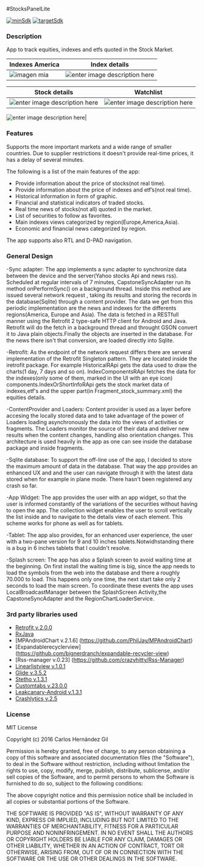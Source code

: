 
#StocksPanelLite

 [![minSdk](https://img.shields.io/badge/minSDK-16%2B-green.svg?style=flat)](https://android-arsenal.com/api?level=16#)
 [![targetSdk](https://img.shields.io/badge/targetSDK-25-orange.svg?style=flat)](http://source.android.com/source/build-numbers.html)


### Description

App to track equities, indexes and etfs quoted in the Stock Market.

|  Indexes America        | Index details 
| ------------- | ------------- 
| ![imagen mia](https://raw.githubusercontent.com/cahergil/shareablefotos/master/spl/america.png)  | ![enter image description here](https://raw.githubusercontent.com/cahergil/shareablefotos/master/spl/index_nikkei.png) 

|  Stock details        | Watchlist |
| ------------- | ------------- |
|![enter image description here](https://raw.githubusercontent.com/cahergil/shareablefotos/master/spl/goog_details.png)|![enter image description here](https://raw.githubusercontent.com/cahergil/shareablefotos/master/spl/watchlist.png)|


![enter image description here](https://raw.githubusercontent.com/cahergil/shareablefotos/master/spl/settings.png)|

### Features

Supports the more important markets and a  wide range of smaller countries. Due to supplier restrictions it doesn't provide real-time prices, it has a delay of several minutes.

The following is a list of the main features of the app:

- Provide information about the price of stocks(not real time).
- Provide information about the price of indexes and etf’s(not real time).
- Historical information in form of graphic.
- Financial and statistical indicators of traded stocks.
- Real time news of stocks(not all) quoted in the market.
- List of securities to follow as favorites.
- Main indexes views categorized by region(Europe,America,Asia).
- Economic and financial news categorized by region.

The app supports also RTL and D-PAD navigation.


### General Design

-Sync adapter: The app implements a sync adapter to synchronize data between the device and the server(Yahoo stocks Api and news rss). 
Scheduled at regular intervals of 7 minutes, CapstoneSyncAdapter run its method onPerformSync() on a background thread.
Inside this method are issued several network request , taking its results and storing the records in the database(Sqlite) through a content provider.
The data we get from this periodic implementation are the news and indexes for the differents regions(America, Europe and  Asia). The data is fetched
in a RESTfull manner using the Retrofit 2 type-safe HTTP client for Android and Java. Retrofit will do the fetch in a background thread and 
throught GSON convert it to Java plain objects.Finally the objects are inserted in the database.  For the news there isn't that conversion, are loaded
directly into Sqlite. 

-Retrofit: As the endpoint of the network request differs there are serveral implementation of the Retrofit Singleton pattern. They are located inside the iretrofit package. For example HistoricalRApi gets the data used to draw the charts(1 day, 7 days and so on). IndexComponentsRApi fetches the
data for the indexes(only some of them, marked in the UI with an eye icon) components.IndexOrShortInfoRApi gets the stock market data of indexes,etf's 
and the upper part(in Fragment_stock_summary.xml) the equities details. 


-ContentProvider and Loaders: Content provider is used as a layer before accesing the locally stored data and to take advantage of the power 
of Loaders loading asynchronously the data into the views of activities or fragments. The Loaders monitor the source of their data and deliver new results
when the content changes, handling also orientation changes. This architecture is used heavily in the app as one can see inside the database package and
inside fragments. 

-Sqlite database: To support the off-line use of the app, I decided to store the maximum amount of data in the database. That way the app provides
an enhanced UX and and the user can navigate through it with the latest data stored when for example in plane mode. 
There hasn't been registered any crash so far.

-App Widget: The app provides the user with an app widget, so that the user is informed constantly of the variations of the securities without having
to open the app. The collection widget enables the user to scroll vertically the list inside and to navigate to the details view of each element. This
scheme works for phone as well as for tablets.

-Tablet: The app also provides, for an enhanced user experience, the user with a two-pane version for 9 and 10 inches tablets.Notwidhstanding there is a bug in 6 inches tablets
that I couldn't resolve.

-Splash screen: The app has also a Splash screen to avoid waiting time at the beginning. On first install the waiting time is big, since the app needs
to load the symbols from the web into the database and there a roughly 70.000 to load. This happens only one time, the next start take only 2 seconds
to load the main screen. To coordinate these events the app uses LocalBroadcastManager between the SplashScreen Activity,the CapstoneSyncAdapter and
the RegionChartLoaderService.


### 3rd party libraries used
- [Retrofit v.2.0.0](https://github.com/square/retrofit)
- [RxJava](https://github.com/ReactiveX/RxJava)
- [MPAndroidChart v.2.1.6] (https://github.com/PhilJay/MPAndroidChart)
- [Expandablerecyclerview] (https://github.com/bignerdranch/expandable-recycler-view)
- [Rss-manager v.0.23] (https://github.com/crazyhitty/Rss-Manager)
- [Linearlistview v.1.0.1](https://github.com/frankiesardo/LinearListView)
- [Glide v.3.5.2](https://github.com/bumptech/glide)
- [Stetho v.1.3.1](https://github.com/facebook/stetho)
- [Customtabs v.23.0.0](https://github.com/GoogleChrome/custom-tabs-client)
- [Leakcanary-Android v.1.3.1](https://github.com/square/leakcanary)
- [Crashlytics v.2.5](https://try.crashlytics.com/)

### License

MIT License

Copyright (c) 2016 Carlos Hernández Gil

Permission is hereby granted, free of charge, to any person obtaining a copy
of this software and associated documentation files (the "Software"), to deal
in the Software without restriction, including without limitation the rights
to use, copy, modify, merge, publish, distribute, sublicense, and/or sell
copies of the Software, and to permit persons to whom the Software is
furnished to do so, subject to the following conditions:

The above copyright notice and this permission notice shall be included in all
copies or substantial portions of the Software.

THE SOFTWARE IS PROVIDED "AS IS", WITHOUT WARRANTY OF ANY KIND, EXPRESS OR
IMPLIED, INCLUDING BUT NOT LIMITED TO THE WARRANTIES OF MERCHANTABILITY,
FITNESS FOR A PARTICULAR PURPOSE AND NONINFRINGEMENT. IN NO EVENT SHALL THE
AUTHORS OR COPYRIGHT HOLDERS BE LIABLE FOR ANY CLAIM, DAMAGES OR OTHER
LIABILITY, WHETHER IN AN ACTION OF CONTRACT, TORT OR OTHERWISE, ARISING FROM,
OUT OF OR IN CONNECTION WITH THE SOFTWARE OR THE USE OR OTHER DEALINGS IN THE
SOFTWARE.
